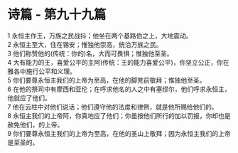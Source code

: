 # 诗篇 - 第九十九篇
  
 1 永恒主作王，万族之民战抖；他坐在两个基路伯之上，大地震动。  
 2 永恒主至大，住在锡安；惟独他崇高，统治万族之民。  
 3 他们称赞他的(传统：你的)名，大而可畏惧；惟独他至圣。  
 4 大有能力的王，喜爱公平的主阿(传统：王的能力喜爱公平)，你坚立公正，你在雅各中施行公平和义理。  
 5 你们要尊永恒主我们的上帝为至高，在他的脚凳前敬拜；惟独他至圣。  
 6 在他的祭司中有摩西和亚伦；在呼求他名的人之中有塞缪尔，他们呼求永恒主，他就应了他们。  
 7 他在云柱中对他们说话；他们遵守他的法度和律例，就是他所赐给他们的。  
 8 永恒主我们的上帝阿，你真地应了他们；你虽按他们所行的加以罚报，你却也是赦免他们，的上帝。  
 9 你们要尊永恒主我们的上帝为至高，在他的圣山上敬拜；因为永恒主我们的上帝是至圣的。